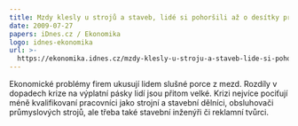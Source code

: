 ```yaml
---
title: Mzdy klesly u strojů a staveb, lidé si pohoršili až o desítky procent
date: 2009-07-27
papers: iDnes.cz / Ekonomika
logo: idnes-ekonomika
url: >-
  https://ekonomika.idnes.cz/mzdy-klesly-u-stroju-a-staveb-lide-si-pohorsili-az-o-desitky-procent-1ga-/ekonomika.aspx?c=A090726_201038_ekonomika_abr
---
```

Ekonomické problémy firem ukusují lidem slušné porce z mezd. Rozdíly v dopadech krize na výplatní pásky lidí jsou přitom velké. Krizi nejvíce pociťují méně kvalifikovaní pracovníci jako strojní a stavební dělníci, obsluhovači průmyslových strojů, ale třeba také stavební inženýři či reklamní tvůrci.
